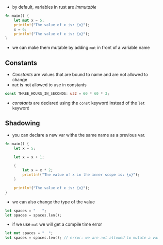 - by default, variables in rust are *immutable*
```rust
fn main() {
    let mut x = 5;
    println!("The value of x is: {x}");
    x = 6;
    println!("The value of x is: {x}");
}
```
- we can make them mutable by adding `mut` in front of a variable name

## Constants

- *Constants* are values that are bound to name and are not allowed to change
- `mut` is not allowed to use in constants

```rust
const THREE_HOURS_IN_SECONDS: u32 = 60 * 60 * 3;
```
- *constants* are declared using the `const` keyword instead of the `let` keyword


## Shadowing
- you can declare a new var withe the same name as a previous var.
```rust
fn main() {
    let x = 5;

    let x = x + 1;

    {
        let x = x * 2;
        println!("The value of x in the inner scope is: {x}");
    }

    println!("The value of x is: {x}");
}
```

- we can also change the type of the value
```rust
let spaces = "   ";
let spaces = spaces.len();
```

- if we use `mut` we will get a compile time error
```rust
let mut spaces = "  ";
let spaces = spaces.len(); // error: we are not allowed to mutate a var type
```